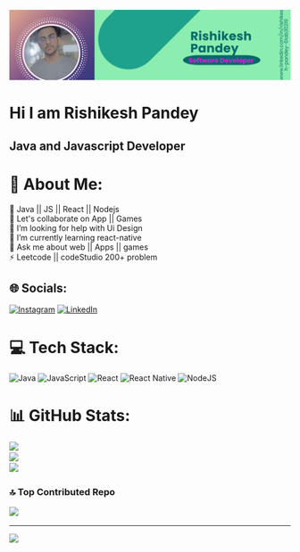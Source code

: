 

![logo](https://github.com/rishikesh0586/rishikesh0586/blob/main/Untitled%20Design.png)

<h1> Hi I am Rishikesh Pandey</h1>
<h2>Java and Javascript Developer</h2>

# 💫 About Me:
🔭   Java || JS || React || Nodejs<br>👯 Let's collaborate on App || Games <br>🤝 I’m looking for help with Ui Design<br>🌱 I’m currently learning react-native<br>💬 Ask me about web || Apps || games<br>⚡ Leetcode || codeStudio 200+ problem


## 🌐 Socials:
[![Instagram](https://img.shields.io/badge/Instagram-%23E4405F.svg?logo=Instagram&logoColor=white)](https://instagram.com/rishikesh0586) [![LinkedIn](https://img.shields.io/badge/LinkedIn-%230077B5.svg?logo=linkedin&logoColor=white)](https://linkedin.com/in/rishikesh-pandey-61ab30219) 

# 💻 Tech Stack:
![Java](https://img.shields.io/badge/java-%23ED8B00.svg?style=for-the-badge&logo=java&logoColor=white) ![JavaScript](https://img.shields.io/badge/javascript-%23323330.svg?style=for-the-badge&logo=javascript&logoColor=%23F7DF1E) ![React](https://img.shields.io/badge/react-%2320232a.svg?style=for-the-badge&logo=react&logoColor=%2361DAFB) ![React Native](https://img.shields.io/badge/react_native-%2320232a.svg?style=for-the-badge&logo=react&logoColor=%2361DAFB) ![NodeJS](https://img.shields.io/badge/node.js-6DA55F?style=for-the-badge&logo=node.js&logoColor=white)
# 📊 GitHub Stats:
![](https://github-readme-stats.vercel.app/api?username=rishikesh0586&theme=radical&hide_border=false&include_all_commits=false&count_private=false)<br/>
![](https://github-readme-streak-stats.herokuapp.com/?user=rishikesh0586&theme=radical&hide_border=false)<br/>
![](https://github-readme-stats.vercel.app/api/top-langs/?username=rishikesh0586&theme=radical&hide_border=false&include_all_commits=false&count_private=false&layout=compact)

### 🔝 Top Contributed Repo
![](https://github-contributor-stats.vercel.app/api?username=rishikesh0586&limit=5&theme=dark&combine_all_yearly_contributions=true)

---
[![](https://visitcount.itsvg.in/api?id=rishikesh0586&icon=0&color=0)](https://visitcount.itsvg.in)

<!-- Proudly created with GPRM ( https://gprm.itsvg.in ) -->
